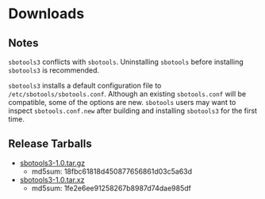 # Downloads

## Notes

`sbotools3` conflicts with `sbotools`. Uninstalling `sbotools` before installing `sbotools3` is recommended.

`sbotools3` installs a default configuration file to `/etc/sbotools/sbotools.conf`. Although an existing `sbotools.conf` will be compatible, some of the options are new. `sbotools` users may want to inspect `sbotools.conf.new` after building and installing `sbotools3` for the first time.

## Release Tarballs

* [sbotools3-1.0.tar.gz](sbotools3-1.0.tar.gz)
    * md5sum: 18fbc61818d450877656861d03c5a63d
* [sbotools3-1.0.tar.xz](sbotools3-1.0.tar.xz)
    * md5sum: 1fe2e6ee91258267b8987d74dae985df
